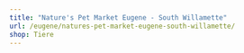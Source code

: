 ```yaml
---
title: "Nature's Pet Market Eugene - South Willamette"
url: /eugene/natures-pet-market-eugene-south-willamette/
shop: Tiere
---
```

